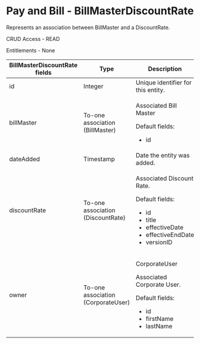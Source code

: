 # Pay and Bill - BillMasterDiscountRate

Represents an association between BillMaster and a DiscountRate.

CRUD Access - READ

Entitlements - None

<table>
    <colgroup>
        <col width="20%" />
        <col width="20%" />
        <col width="20%" />
        <col width="20%" />
        <col width="20%" />
    </colgroup>
    <thead>
        <tr class="header">
            <th>BillMasterDiscountRate fields</th>
            <th>Type</th>
            <th>Description</th>
            <th>Not null</th>
            <th>Read-only</th>
        </tr>
    </thead>
    <tbody>
        <tr class="even">
            <td>id</td>
            <td>Integer</td>
            <td>Unique identifier for this entity.</td>
            <td>X</td>
            <td>X</td>
        </tr>
        <tr class="odd">
            <td>billMaster</td>
            <td>To-one association (BillMaster)</td>
            <td>
                <p>Associated Bill Master</p>
                <p>Default fields:</p>
                <ul>
                    <li>id</li>
                </ul>
            </td>
            <td>X</td>
            <td>X</td>
        </tr>
        <tr class="even">
            <td>dateAdded</td>
            <td>Timestamp</td>
            <td>Date the entity was added.</td>
            <td>X</td>
            <td>X</td>
        </tr>
        <tr class="odd">
            <td>discountRate</td>
            <td>To-one association (DiscountRate)</td>
            <td>
                <p>Associated Discount Rate.</p>
                <p>Default fields:</p>
                <ul>
                    <li>id</li>
                    <li>title</li>
                    <li>effectiveDate</li>
                    <li>effectiveEndDate</li>
                    <li>versionID</li>
                </ul>
            </td>
            <td>X</td>
            <td>X</td>
        </tr>
        <tr class="even">
            <td>owner</td>
            <td>To-one association (CorporateUser)</td>
            <td>
                <p>CorporateUser</p>
                <p>Associated Corporate User.</p>
                <p>Default fields:</p>
                <ul>
                    <li>id</li>
                    <li>firstName</li>
                    <li>lastName</li>
                </ul>
            </td>
            <td>X</td>
            <td>X</td>
        </tr>
    </tbody>
</table>
